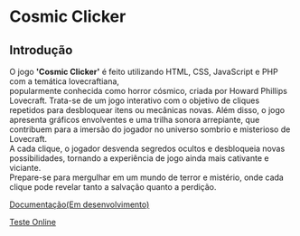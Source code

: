 <h1>Cosmic Clicker</h1>

<h2><strong>Introdução</strong></h2>

O jogo <strong>'Cosmic Clicker'</strong> é feito utilizando HTML, CSS, JavaScript e PHP com a temática lovecraftiana,<br> popularmente conhecida como horror cósmico, criada por Howard Phillips Lovecraft. Trata-se de um jogo interativo com o objetivo de cliques repetidos para desbloquear itens ou mecânicas novas.
Além disso, o jogo apresenta gráficos envolventes e uma trilha sonora arrepiante, que contribuem para a imersão do jogador no universo sombrio e misterioso de Lovecraft.<br> A cada clique, o jogador desvenda segredos ocultos e desbloqueia novas possibilidades, tornando a experiência de jogo ainda mais cativante e viciante.<br> Prepare-se para mergulhar em um mundo de terror e mistério, onde cada clique pode revelar tanto a salvação quanto a perdição.

<a href="https://docs.google.com/document/d/1ne_IBd7a7YoemauW9gNKsFowNwovbsdwmy9iyQlM9O0/edit?usp=sharing">Documentação(Em desenvolvimento)</a>

<a href="https://sergioarthur115.github.io/PI-JOGO/">Teste Online</a>
